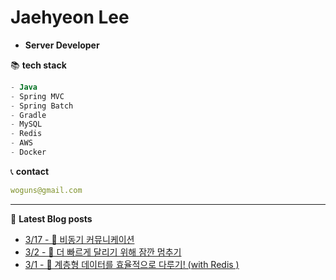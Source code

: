 

# Jaehyeon Lee
- **Server Developer**

📚 **tech stack**
```sql
- Java
- Spring MVC
- Spring Batch
- Gradle
- MySQL
- Redis
- AWS
- Docker
```

📞  **contact**
```yml
woguns@gmail.com
```

---
📝 **Latest Blog posts**

 - [3/17 - 📨 비동기 커뮤니케이션](https://versatile0010.github.io/communication/cowork/coworking/)
 - [3/2 - 🚃 더 빠르게 달리기 위해 잠깐 멈추기](https://versatile0010.github.io/test/sideproject/test-container-java/)
 - [3/1 - 🌲 계층형 데이터를 효율적으로 다루기! (with Redis )](https://versatile0010.github.io/cache/redis-cache/)
